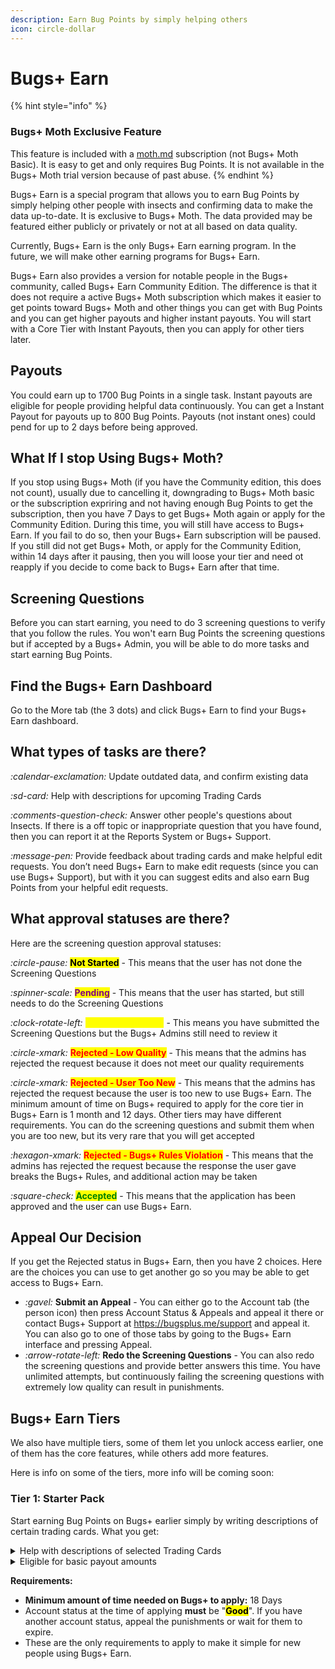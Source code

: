 ```yaml
---
description: Earn Bug Points by simply helping others
icon: circle-dollar
---
```


# Bugs+ Earn

{% hint style="info" %}
### Bugs+ Moth Exclusive Feature

This feature is included with a [moth.md](../gameplay/moth.md "mention") subscription (not Bugs+ Moth Basic). It is easy to get and only requires Bug Points. It is not available in the Bugs+ Moth trial version because of past abuse.
{% endhint %}

Bugs+ Earn is a special program that allows you to earn Bug Points by simply helping other people with insects and confirming data to make the data up-to-date. It is exclusive to Bugs+ Moth. The data provided may be featured either publicly or privately or not at all based on data quality.

Currently, Bugs+ Earn is the only Bugs+ Earn earning program. In the future, we will make other earning programs for Bugs+ Earn.

Bugs+ Earn also provides a version for notable people in the Bugs+ community, called Bugs+ Earn Community Edition. The difference is that it does not require a active Bugs+ Moth subscription which makes it easier to get points toward Bugs+ Moth and other things you can get with Bug Points and you can get higher payouts and higher instant payouts. You will start with a Core Tier with Instant Payouts, then you can apply for other tiers later.

## Payouts

You could earn up to 1700 Bug Points in a single task. Instant payouts are eligible for people providing helpful data continuously. You can get a Instant Payout for payouts up to 800 Bug Points. Payouts (not instant ones) could pend for up to 2 days before being approved.

## What If I stop Using Bugs+ Moth?

If you stop using Bugs+ Moth (if you have the Community edition, this does not count), usually due to cancelling it, downgrading to Bugs+ Moth basic or the subscription expriring and not having enough Bug Points to get the subscription, then you have 7 Days to get Bugs+ Moth again or apply for the Community Edition. During this time, you will still have access to Bugs+ Earn. If you fail to do so, then your Bugs+ Earn subscription will be paused. If you still did not get Bugs+ Moth, or apply for the Community Edition, within 14 days after it pausing, then you will loose your tier and need ot reapply if you decide to come back to Bugs+ Earn after that time.

## Screening Questions

Before you can start earning, you need to do 3 screening questions to verify that you follow the rules. You won't earn Bug Points the screening questions but if accepted by a Bugs+ Admin, you will be able to do more tasks and start earning Bug Points.

## Find the Bugs+ Earn Dashboard

Go to the More tab (the 3 dots) and click Bugs+ Earn to find your Bugs+ Earn dashboard.

## What types of tasks are there?

<i class="fa-calendar-exclamation">:calendar-exclamation:</i> Update outdated data, and confirm existing data

<i class="fa-sd-card">:sd-card:</i> Help with descriptions for upcoming Trading Cards

<i class="fa-comments-question-check">:comments-question-check:</i> Answer other people's questions about Insects. If there is a off topic or inappropriate question that you have found, then you can report it at the Reports System or Bugs+ Support.

<i class="fa-message-pen">:message-pen:</i> Provide feedback about trading cards and make helpful edit requests. You don’t need Bugs+ Earn to make edit requests (since you can use Bugs+ Support), but with it you can suggest edits and also earn Bug Points from your helpful edit requests.

## What approval statuses are there?

Here are the screening question approval statuses:

<i class="fa-circle-pause">:circle-pause:</i> <mark style="color:$info;">**Not Started**</mark> - This means that the user has not done the Screening Questions

<i class="fa-spinner-scale">:spinner-scale:</i> <mark style="color:purple;">**Pending**</mark> - This means that the user has started, but still needs to do the Screening Questions

<i class="fa-clock-rotate-left">:clock-rotate-left:</i> <mark style="color:yellow;">**Review Requested**</mark> - This means you have submitted the Screening Questions but the Bugs+ Admins still need to review it

<i class="fa-circle-xmark">:circle-xmark:</i> <mark style="color:red;">**Rejected - Low Quality**</mark> - This means that the admins has rejected the request because it does not meet our quality requirements

<i class="fa-circle-xmark">:circle-xmark:</i> <mark style="color:red;">**Rejected - User Too New**</mark> - This means that the admins has rejected the request because the user is too new to use Bugs+ Earn. The minimum amount of time on Bugs+ required to apply for the core tier in Bugs+ Earn is 1 month and 12 days. Other tiers may have different requirements. You can do the screening questions and submit them when you are too new, but its very rare that you will get accepted

<i class="fa-hexagon-xmark">:hexagon-xmark:</i> <mark style="color:red;">**Rejected - Bugs+ Rules Violation**</mark> - This means that the admins has rejected the request because the response the user gave breaks the Bugs+ Rules, and additional action may be taken

<i class="fa-square-check">:square-check:</i> <mark style="color:green;">**Accepted**</mark> - This means that the application has been approved and the user can use Bugs+ Earn.

## Appeal Our Decision

If you get the Rejected status in Bugs+ Earn, then you have 2 choices. Here are the choices you can use to get another go so you may be able to get access to Bugs+ Earn.

* <i class="fa-gavel">:gavel:</i> **Submit an Appeal** - You can either go to the Account tab (the person icon) then press Account Status & Appeals and appeal it there or contact Bugs+ Support at https://bugsplus.me/support and appeal it. You can also go to one of those tabs by going to the Bugs+ Earn interface and pressing Appeal.
* <i class="fa-arrow-rotate-left">:arrow-rotate-left:</i> **Redo the Screening Questions** - You can also redo the  screening questions and provide better answers this time. You have unlimited attempts, but continuously failing the screening questions with extremely low quality can result in punishments.

## Bugs+ Earn Tiers

We also have multiple tiers, some of them let you unlock access earlier, one of them has the core features, while others add more features.

Here is info on some of the tiers, more info will be coming soon:

### Tier 1: Starter Pack

Start earning Bug Points on Bugs+ earlier simply by writing descriptions of certain trading cards. What you get:

<details>

<summary>Help with descriptions of selected Trading Cards</summary>

With the Starter Pack, you can help with the descriptions of Common and Uncommon Trading Cards and earn Bug Points.

{% hint style="warning" %}
Please provide correct info to boost your chances of getting a level up to the next tier and to help make Bugs+ information accurate. Try using your knowledge, or unleash the power of BugSearch, which is a free tool provided by Bugs+ for everyone.
{% endhint %}

</details>

<details>

<summary>Eligible for basic payout amounts</summary>

With the Starter Pack, you will get basic payout amounts as shown below:

* **Accepted Trading Card Description:** Get Up To <mark style="color:orange;">**725 Bug Points**</mark>
* **Considered Trading Card Description:** Get up to <mark style="color:blue;">**165 Bug Points**</mark>
* <mark style="color:red;">**Not eligible for Instant Payouts, regardless of account status and Bugs+ Earn data quality**</mark>

</details>

**Requirements:**

* **Minimum amount of time needed on Bugs+ to apply:** 18 Days
* Account status at the time of applying **must** be "<mark style="color:$success;">**Good**</mark>". If you have another account status, appeal the punishments or wait for them to expire.
* These are the only requirements to apply to make it simple for new people using Bugs+ Earn.
